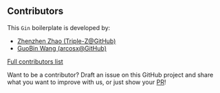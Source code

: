 ## Contributors

This `Gin` boilerplate is developed by:

  * [Zhenzhen Zhao (Triple-Z@GitHub)](https://github.com/Triple-Z)
  * [GuoBin Wang (arcosx@GitHub)](https://github.com/arcosx)

[Full contributors list](https://github.com/Triple-Z/gin-boilerplate/contributors)

Want to be a contributor? Draft an issue on this GitHub project and share what you want to improve with us, or just show your [PR](https://help.github.com/en/articles/about-pull-requests)!

